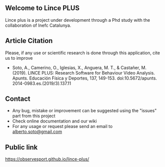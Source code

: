 ## Welcome to Lince PLUS    

Lince plus is a project under development through a Phd study with the collaboration of Inefc Catalunya.

## Article Citation

Please, if any use or scientific research is done through this application, cite us to improve

- Soto, A., Camerino, O., Iglesias, X., Anguera, M. T., & Castañer, M. (2019). LINCE PLUS: Research Software for Behaviour Video
Analysis. Apunts. Educación Física y Deportes, 137, 149-153. doi:10.5672/apunts. 2014-0983.es.(2019/3).137.11

## Contact

- Any bug, mistake or improvement can be suggested using the "issues" part from this project
- Check online documentation and our wiki 
- For any usage or request please send an email to alberto.soto@gmail.com

## Public link

https://observesport.github.io/lince-plus/

